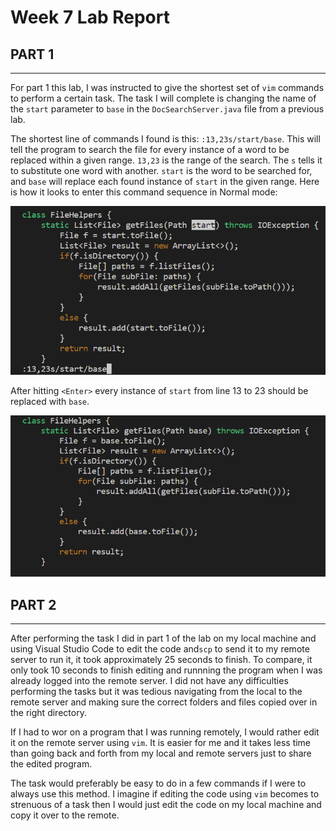 # Week 7 Lab Report

## **PART 1**
---

For part 1 this lab, I was instructed to give the shortest set of `vim` commands to perform a certain task. The task I will complete is changing the name of the `start` parameter to `base` in the `DocSearchServer.java` file from a previous lab. 

The shortest line of commands I found is this: `:13,23s/start/base`. This will tell the program to search the file for every instance of a word to be replaced within a given range. `13,23` is the range of the search. The `s` tells it to substitute one word with another. `start` is the word to be searched for, and `base` will replace each found instance of `start` in the given range. Here is how it looks to enter this command sequence in Normal mode:

![Image](screenshots/lab4/before.png)

After hitting `<Enter>` every instance of `start` from line 13 to 23 should be replaced with `base`.

![Image](screenshots/lab4/after.png)

## **PART 2**
---
After performing the task I did in part 1 of the lab on my local machine and using Visual Studio Code to edit the code and`scp` to send it to my remote server to run it, it took approximately 25 seconds to finish. To compare, it only took 10 seconds to finish editing and runnning the program when I was already logged into the remote server. I did not have any difficulties performing the tasks but it was tedious navigating from the local to the remote server and making sure the correct folders and files copied over in the right directory.

If I had to wor on a program that I was running remotely, I would rather edit it on the remote server using `vim`. It is easier for me and it takes less time than going back and forth from my local and remote servers just to share the edited program.

The task would preferably be easy to do in a few commands if I were to always use this method. I imagine if editing the code using `vim` becomes to strenuous of a task then I would just edit the code on my local machine and copy it over to the remote. 